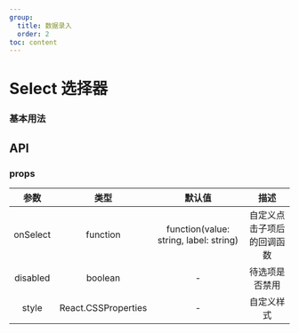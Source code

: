```yaml
---
group:
  title: 数据录入
  order: 2
toc: content
---
```


# Select 选择器

### 基本用法

<code src="./demo/index.tsx"></code>

## API

### props

|   参数   |        类型         |                 默认值                 |            描述            |
| :------: | :-----------------: | :------------------------------------: | :------------------------: |
| onSelect |      function       | function(value: string, label: string) | 自定义点击子项后的回调函数 |
| disabled |       boolean       |                   -                    |       待选项是否禁用       |
|  style   | React.CSSProperties |                   -                    |         自定义样式         |
